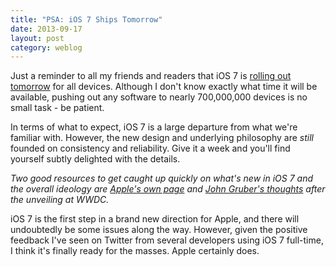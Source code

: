 ```yaml
---
title: "PSA: iOS 7 Ships Tomorrow"
date: 2013-09-17
layout: post
category: weblog
---
```

Just a reminder to all my friends and readers that iOS 7 is  [rolling out tomorrow](http://www.theverge.com/2013/9/10/4715240/ios-7-release-date) for all devices. Although I don't know exactly what time it will be available, pushing out any software to nearly 700,000,000 devices is no small task - be patient.

In terms of what to expect, iOS 7 is a large departure from what we're familiar with. However, the new design and underlying philosophy are _still_ founded on consistency and reliability. Give it a week and you'll find yourself subtly delighted with the details.

_Two good resources to get caught up quickly on what's new in iOS 7 and the overall ideology are [Apple's own page](http://www.apple.com/ios/whats-new/) and [John Gruber's thoughts](http://daringfireball.net/2013/06/ios_7_signature) after the unveiling at WWDC._

iOS 7 is the first step in a brand new direction for Apple, and there will undoubtedly be some issues along the way. However, given the positive feedback I've seen on Twitter from several developers using iOS 7 full-time, I think it's finally ready for the masses. Apple certainly does.